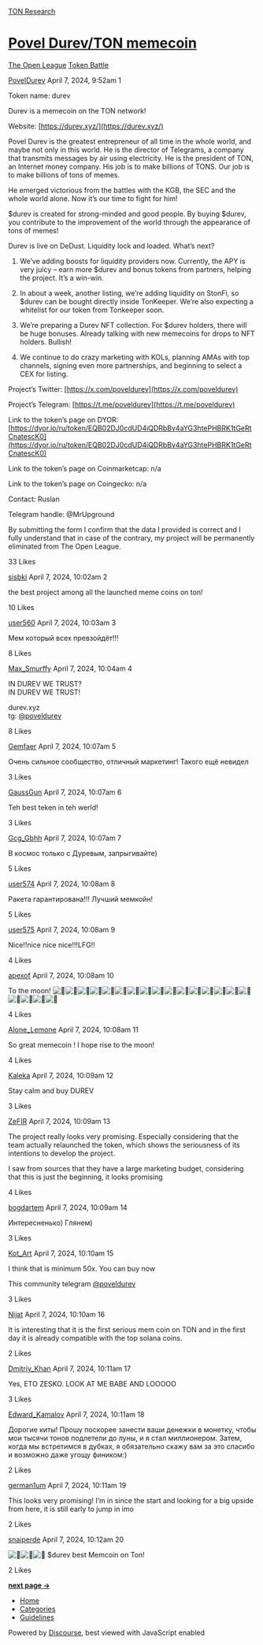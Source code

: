 [TON Research](/)

# [Povel Durev/TON memecoin](/t/povel-durev-ton-memecoin/9984)

[The Open League](/c/the-open-league/token-leaderboard/57)  [Token Battle](/c/the-open-league/token-leaderboard/57) 

    

[PovelDurev](https://tonresear.ch/u/PovelDurev)  April 7, 2024, 9:52am  1

Token name: durev

Durev is a memecoin on the TON network!

Website: [https://durev.xyz/](https://durev.xyz/)

Povel Durev is the greatest entrepreneur of all time in the whole world, and maybe not only in this world. He is the director of Telegrams, a company that transmits messages by air using electricity. He is the president of TON, an Internet money company. His job is to make billions of TONS. Our job is to make billions of tons of memes.

He emerged victorious from the battles with the KGB, the SEC and the whole world alone. Now it’s our time to fight for him!

$durev is created for strong-minded and good people. By buying $durev, you contribute to the improvement of the world through the appearance of tons of memes!

Durev is live on DeDust. Liquidity lock and loaded. What’s next?

1.  We’ve adding boosts for liquidity providers now. Currently, the APY is very juicy – earn more $durev and bonus tokens from partners, helping the project. It’s a win-win.
    
2.  In about a week, another listing, we’re adding liquidity on StonFi, so $durev can be bought directly inside TonKeeper. We’re also expecting a whitelist for our token from Tonkeeper soon.
    
3.  We’re preparing a Durev NFT collection. For $durev holders, there will be huge bonuses. Already talking with new memecoins for drops to NFT holders. Bullish!
    
4.  We continue to do crazy marketing with KOLs, planning AMAs with top channels, signing even more partnerships, and beginning to select a CEX for listing.
    

Project’s Twitter: [https://x.com/poveldurev](https://x.com/poveldurev)

Project’s Telegram: [https://t.me/poveldurev](https://t.me/poveldurev)

Link to the token’s page on DYOR: [https://dyor.io/ru/token/EQB02DJ0cdUD4iQDRbBv4aYG3htePHBRK1tGeRtCnatescK0](https://dyor.io/ru/token/EQB02DJ0cdUD4iQDRbBv4aYG3htePHBRK1tGeRtCnatescK0)

Link to the token’s page on Coinmarketcap: n/a

Link to the token’s page on Coingecko: n/a

Contact: Ruslan

Telegram handle: @MrUpground

By submitting the form I confirm that the data I provided is correct and I fully understand that in case of the contrary, my project will be permanently eliminated from The Open League.

  33 Likes

[sisbki](https://tonresear.ch/u/sisbki) April 7, 2024, 10:02am  2

the best project among all the launched meme coins on ton!

  10 Likes

[user560](https://tonresear.ch/u/user560) April 7, 2024, 10:03am  3

Мем который всех превзойдёт!!!

  8 Likes

[Max\_Smurffy](https://tonresear.ch/u/Max_Smurffy) April 7, 2024, 10:04am  4

IN DUREV WE TRUST?  
IN DUREV WE TRUST!

durev.xyz  
tg: [@poveldurev](/u/poveldurev)

  8 Likes

[Gemfaer](https://tonresear.ch/u/Gemfaer) April 7, 2024, 10:07am  5

Очень сильное сообщество, отличный маркетинг! Такого ещё невидел

  3 Likes

[GaussGun](https://tonresear.ch/u/GaussGun) April 7, 2024, 10:07am  6

Teh best teken in teh werld!

  3 Likes

[Gcg\_Gbhh](https://tonresear.ch/u/Gcg_Gbhh) April 7, 2024, 10:07am  7

В космос только с Дуревым, запрыгивайте)

  5 Likes

[user574](https://tonresear.ch/u/user574) April 7, 2024, 10:08am  8

Ракета гарантирована!!! Лучший мемкойн!

  5 Likes

[user575](https://tonresear.ch/u/user575) April 7, 2024, 10:08am  9

Nice!!nice nice nice!!!LFG!!

  4 Likes

[apexof](https://tonresear.ch/u/apexof) April 7, 2024, 10:08am  10

To the moon! ![:rocket:](https://tonresear.ch/images/emoji/twitter/rocket.png?v=12 ":rocket:")![:rocket:](https://tonresear.ch/images/emoji/twitter/rocket.png?v=12 ":rocket:")![:rocket:](https://tonresear.ch/images/emoji/twitter/rocket.png?v=12 ":rocket:")![:rocket:](https://tonresear.ch/images/emoji/twitter/rocket.png?v=12 ":rocket:")![:rocket:](https://tonresear.ch/images/emoji/twitter/rocket.png?v=12 ":rocket:")![:rocket:](https://tonresear.ch/images/emoji/twitter/rocket.png?v=12 ":rocket:")![:rocket:](https://tonresear.ch/images/emoji/twitter/rocket.png?v=12 ":rocket:")![:rocket:](https://tonresear.ch/images/emoji/twitter/rocket.png?v=12 ":rocket:")![:rocket:](https://tonresear.ch/images/emoji/twitter/rocket.png?v=12 ":rocket:")![:rocket:](https://tonresear.ch/images/emoji/twitter/rocket.png?v=12 ":rocket:")![:rocket:](https://tonresear.ch/images/emoji/twitter/rocket.png?v=12 ":rocket:")![:rocket:](https://tonresear.ch/images/emoji/twitter/rocket.png?v=12 ":rocket:")![:rocket:](https://tonresear.ch/images/emoji/twitter/rocket.png?v=12 ":rocket:")![:rocket:](https://tonresear.ch/images/emoji/twitter/rocket.png?v=12 ":rocket:")![:rocket:](https://tonresear.ch/images/emoji/twitter/rocket.png?v=12 ":rocket:")![:rocket:](https://tonresear.ch/images/emoji/twitter/rocket.png?v=12 ":rocket:")![:rocket:](https://tonresear.ch/images/emoji/twitter/rocket.png?v=12 ":rocket:")![:rocket:](https://tonresear.ch/images/emoji/twitter/rocket.png?v=12 ":rocket:")![:rocket:](https://tonresear.ch/images/emoji/twitter/rocket.png?v=12 ":rocket:")![:rocket:](https://tonresear.ch/images/emoji/twitter/rocket.png?v=12 ":rocket:")

  4 Likes

[Alone\_Lemone](https://tonresear.ch/u/Alone_Lemone) April 7, 2024, 10:08am  11

So great memecoin ! I hope rise to the moon!

  4 Likes

[Kaleka](https://tonresear.ch/u/Kaleka) April 7, 2024, 10:09am  12

Stay calm and buy DUREV

  3 Likes

[ZeFIR](https://tonresear.ch/u/ZeFIR) April 7, 2024, 10:09am  13

The project really looks very promising. Especially considering that the team actually relaunched the token, which shows the seriousness of its intentions to develop the project.

I saw from sources that they have a large marketing budget, considering that this is just the beginning, it looks promising

  4 Likes

[bogdartem](https://tonresear.ch/u/bogdartem) April 7, 2024, 10:09am  14

Интересненько) Глянем)

  3 Likes

[Kot\_Art](https://tonresear.ch/u/Kot_Art) April 7, 2024, 10:10am  15

I think that is minimum 50x. You can buy now

This community telegram [@poveldurev](/u/poveldurev)

  3 Likes

[Nijat](https://tonresear.ch/u/Nijat) April 7, 2024, 10:10am  16

It is interesting that it is the first serious mem coin on TON and in the first day it is already compatible with the top solana coins.

  2 Likes

[Dmitriy\_Khan](https://tonresear.ch/u/Dmitriy_Khan) April 7, 2024, 10:11am  17

Yes, ETO ZESKO. LOOK AT ME BABE AND LOOOOO

  3 Likes

[Edward\_Kamalov](https://tonresear.ch/u/Edward_Kamalov) April 7, 2024, 10:11am  18

Дорогие киты! Прошу поскорее занести ваши денежки в монетку, чтобы мои тысячи тонов подлетели до луны, и я стал миллионером. Затем, когда мы встретимся в дубках, я обязательно скажу вам за это спасибо и возможно даже угощу фиником:)

  2 Likes

[german1um](https://tonresear.ch/u/german1um) April 7, 2024, 10:11am  19

This looks very promising! I’m in since the start and looking for a big upside from here, it is still early to jump in imo

  2 Likes

[snaiperde](https://tonresear.ch/u/snaiperde) April 7, 2024, 10:12am  20

![:rocket:](https://tonresear.ch/images/emoji/twitter/rocket.png?v=12 ":rocket:")![:rocket:](https://tonresear.ch/images/emoji/twitter/rocket.png?v=12 ":rocket:")![:rocket:](https://tonresear.ch/images/emoji/twitter/rocket.png?v=12 ":rocket:") $durev best Memcoin on Ton!

  2 Likes

**[next page →](/t/povel-durev-ton-memecoin/9984?page=2)**

*   [Home](/)
*   [Categories](/categories)
*   [Guidelines](/guidelines)

Powered by [Discourse](https://www.discourse.org), best viewed with JavaScript enabled